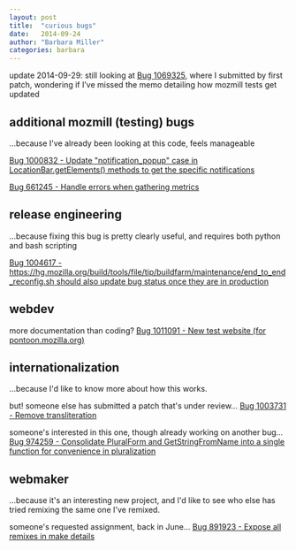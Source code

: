 ```yaml
---
layout: post
title:  "curious bugs"
date:   2014-09-24
author: "Barbara Miller"
categories: barbara
---
```


update 2014-09-29: still looking at [Bug 1069325](https://bugzilla.mozilla.org/show_bug.cgi?id=1069325), where I submitted by first patch, wondering if I’ve missed the memo detailing how mozmill tests get updated

additional mozmill (testing) bugs
---------------------------------
...because I've already been looking at this code, feels manageable

[Bug 1000832 - Update "notification_popup" case in LocationBar.getElements() methods to get the specific notifications](https://bugzilla.mozilla.org/show_bug.cgi?id=1000832)

[Bug 661245 - Handle errors when gathering metrics](https://bugzilla.mozilla.org/show_bug.cgi?id=661245)

release engineering
-------------------

...because fixing this bug is pretty clearly useful, and requires both python and bash scripting

[Bug 1004617 - https://hg.mozilla.org/build/tools/file/tip/buildfarm/maintenance/end_to_end_reconfig.sh should also update bug status once they are in production](https://bugzilla.mozilla.org/show_bug.cgi?id=1004617)

webdev 
------

more documentation than coding? [Bug 1011091 - New test website (for pontoon.mozilla.org)](https://bugzilla.mozilla.org/show_bug.cgi?id=1011091)

internationalization
--------------------

...because I'd like to know more about how this works.

but! someone else has submitted a patch that's under review... [Bug 1003731 - Remove transliteration](https://bugzilla.mozilla.org/show_bug.cgi?id=1003731)

someone's interested in this one, though already working on another bug... [Bug 974259 - Consolidate PluralForm and GetStringFromName into a single function for convenience in pluralization](https://bugzilla.mozilla.org/show_bug.cgi?id=974259)


webmaker
--------

...because it's an interesting new project, and I'd like to see who else has tried remixing the same one I've remixed.

someone's requested assignment, back in June... [Bug 891923 - Expose all remixes in make details](https://bugzilla.mozilla.org/show_bug.cgi?id=891923)
